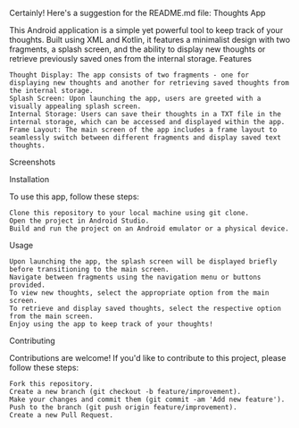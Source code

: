 Certainly! Here's a suggestion for the README.md file:
Thoughts App

This Android application is a simple yet powerful tool to keep track of your thoughts. Built using XML and Kotlin, it features a minimalist design with two fragments, a splash screen, and the ability to display new thoughts or retrieve previously saved ones from the internal storage.
Features

    Thought Display: The app consists of two fragments - one for displaying new thoughts and another for retrieving saved thoughts from the internal storage.
    Splash Screen: Upon launching the app, users are greeted with a visually appealing splash screen.
    Internal Storage: Users can save their thoughts in a TXT file in the internal storage, which can be accessed and displayed within the app.
    Frame Layout: The main screen of the app includes a frame layout to seamlessly switch between different fragments and display saved text thoughts.

Screenshots


Installation

To use this app, follow these steps:

    Clone this repository to your local machine using git clone.
    Open the project in Android Studio.
    Build and run the project on an Android emulator or a physical device.

Usage

    Upon launching the app, the splash screen will be displayed briefly before transitioning to the main screen.
    Navigate between fragments using the navigation menu or buttons provided.
    To view new thoughts, select the appropriate option from the main screen.
    To retrieve and display saved thoughts, select the respective option from the main screen.
    Enjoy using the app to keep track of your thoughts!

Contributing

Contributions are welcome! If you'd like to contribute to this project, please follow these steps:

    Fork this repository.
    Create a new branch (git checkout -b feature/improvement).
    Make your changes and commit them (git commit -am 'Add new feature').
    Push to the branch (git push origin feature/improvement).
    Create a new Pull Request.

